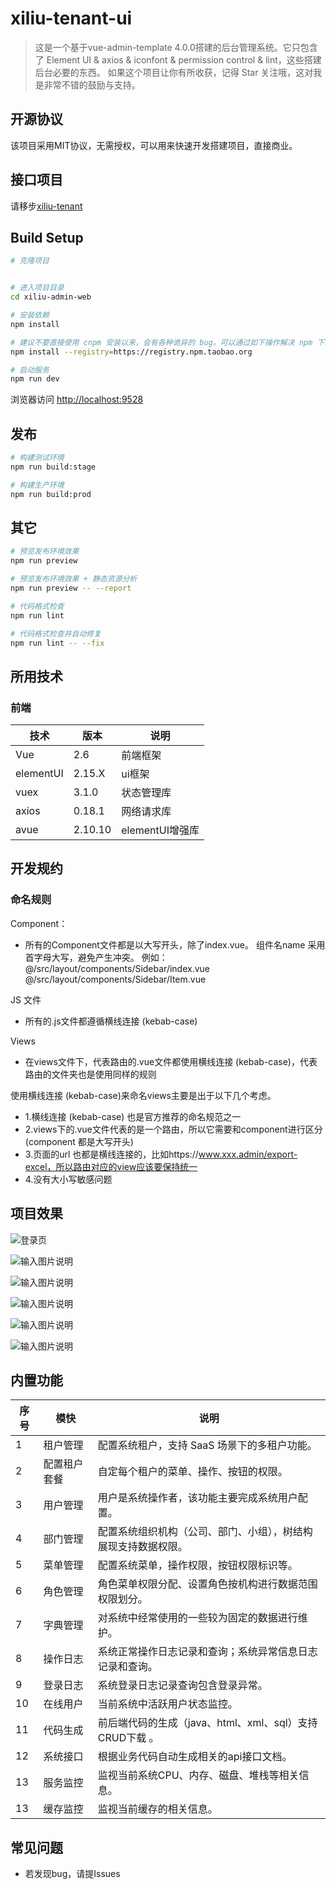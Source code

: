 # xiliu-tenant-ui

> 这是一个基于vue-admin-template 4.0.0搭建的后台管理系统。它只包含了 Element UI & axios & iconfont & permission control & lint，这些搭建后台必要的东西。
如果这个项目让你有所收获，记得 Star 关注哦，这对我是非常不错的鼓励与支持。

## 开源协议
该项目采用MIT协议，无需授权，可以用来快速开发搭建项目，直接商业。

## 接口项目
请移步[xiliu-tenant](https://gitee.com/huoqstudy/xiliu-tenant)

## Build Setup

```bash
# 克隆项目


# 进入项目目录
cd xiliu-admin-web

# 安装依赖
npm install

# 建议不要直接使用 cnpm 安装以来，会有各种诡异的 bug。可以通过如下操作解决 npm 下载速度慢的问题
npm install --registry=https://registry.npm.taobao.org

# 启动服务
npm run dev
```

浏览器访问 [http://localhost:9528](http://localhost:9528)

## 发布

```bash
# 构建测试环境
npm run build:stage

# 构建生产环境
npm run build:prod
```

## 其它

```bash
# 预览发布环境效果
npm run preview

# 预览发布环境效果 + 静态资源分析
npm run preview -- --report

# 代码格式检查
npm run lint

# 代码格式检查并自动修复
npm run lint -- --fix
```

## 所用技术
### 前端

技术     | 版本 |  说明 |
-------- | ------ | ------
Vue|	2.6|	前端框架
elementUI|	2.15.X|	ui框架
vuex|	3.1.0|	状态管理库
axios|	0.18.1|	网络请求库
avue|	2.10.10|	elementUI增强库

## 开发规约

### 命名规则

Component：
- 所有的Component文件都是以大写开头，除了index.vue。 组件名name 采用首字母大写，避免产生冲突。
例如：@/src/layout/components/Sidebar/index.vue
      @/src/layout/components/Sidebar/Item.vue
      
JS 文件
- 所有的.js文件都遵循横线连接 (kebab-case)

Views
- 在views文件下，代表路由的.vue文件都使用横线连接 (kebab-case)，代表路由的文件夹也是使用同样的规则

使用横线连接 (kebab-case)来命名views主要是出于以下几个考虑。

- 1.横线连接 (kebab-case) 也是官方推荐的命名规范之一
- 2.views下的.vue文件代表的是一个路由，所以它需要和component进行区分(component 都是大写开头)
- 3.页面的url 也都是横线连接的，比如https://www.xxx.admin/export-excel，所以路由对应的view应该要保持统一
- 4.没有大小写敏感问题


## 项目效果
![登录页](public/1.jpg)

![输入图片说明](public/2.jpg)

![输入图片说明](public/3.jpg)

![输入图片说明](public/4.jpg)

![输入图片说明](public/5.jpg)

![输入图片说明](public/6.jpg)

## 内置功能

序号     | 模快 |  说明 |
-------- | ------ | ------
1| 租户管理|配置系统租户，支持 SaaS 场景下的多租户功能。
2|配置租户套餐|自定每个租户的菜单、操作、按钮的权限。
3|用户管理|用户是系统操作者，该功能主要完成系统用户配置。
4|部门管理|配置系统组织机构（公司、部门、小组），树结构展现支持数据权限。
5|菜单管理|配置系统菜单，操作权限，按钮权限标识等。
6|角色管理|角色菜单权限分配、设置角色按机构进行数据范围权限划分。
7|字典管理|对系统中经常使用的一些较为固定的数据进行维护。
8|操作日志|系统正常操作日志记录和查询；系统异常信息日志记录和查询。
9|登录日志|系统登录日志记录查询包含登录异常。
10|在线用户|当前系统中活跃用户状态监控。
11|代码生成|前后端代码的生成（java、html、xml、sql）支持CRUD下载 。
12|系统接口|根据业务代码自动生成相关的api接口文档。
13|服务监控|监视当前系统CPU、内存、磁盘、堆栈等相关信息。
13|缓存监控|监视当前缓存的相关信息。

## 常见问题
* 若发现bug，请提Issues